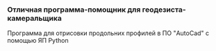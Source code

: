 ### Отличная программа-помощник для геодезиста-камеральщика

Программа для отрисовки продольних профилей в  ПО "AutoCad" с помощью ЯП Python